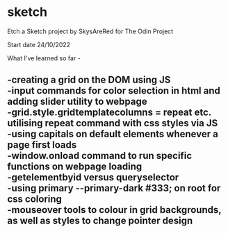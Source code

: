 # sketch

Etch a Sketch project by SkysAreRed for The Odin Project

Start date 24/10/2022


What I've learned so far - 

-creating a grid on the DOM using JS  
-input commands for color selection in html and adding slider utility to webpage  
-grid.style.gridtemplatecolumns = repeat etc. utilising repeat command with css styles via JS  
-using capitals on default elements whenever a page first loads   
-window.onload command to run specific functions on webpage loading  
-getelementbyid versus queryselector  
-using primary --primary-dark #333; on root for css coloring  
-mouseover tools to colour in grid backgrounds, as well as styles to change pointer design
-